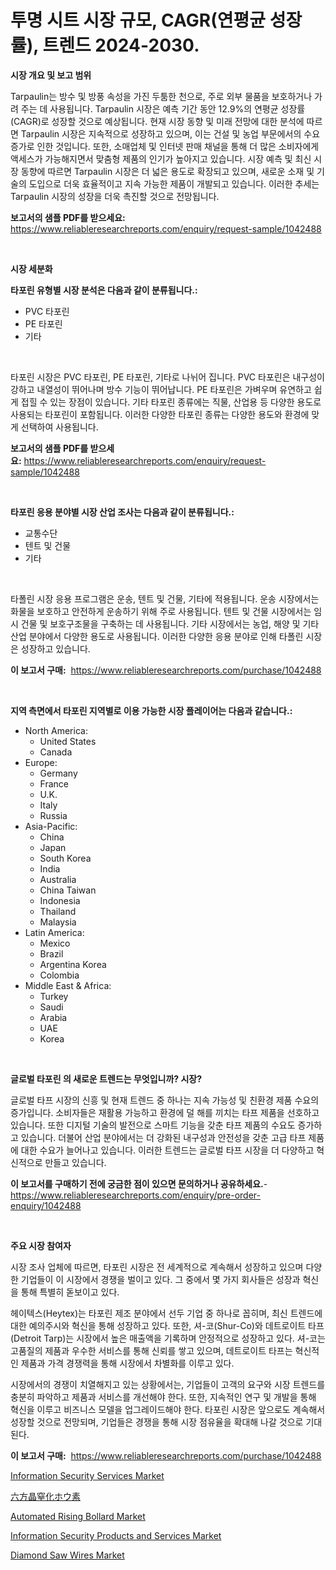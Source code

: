 <p><h1>투명 시트 시장 규모, CAGR(연평균 성장률), 트렌드 2024-2030.</h1></p><p><strong>시장 개요 및 보고 범위</strong></p>
<p><p>Tarpaulin는 방수 및 방풍 속성을 가진 두툼한 천으로, 주로 외부 물품을 보호하거나 가려 주는 데 사용됩니다. Tarpaulin 시장은 예측 기간 동안 12.9%의 연평균 성장률(CAGR)로 성장할 것으로 예상됩니다. 현재 시장 동향 및 미래 전망에 대한 분석에 따르면 Tarpaulin 시장은 지속적으로 성장하고 있으며, 이는 건설 및 농업 부문에서의 수요 증가로 인한 것입니다. 또한, 소매업체 및 인터넷 판매 채널을 통해 더 많은 소비자에게 액세스가 가능해지면서 맞춤형 제품의 인기가 높아지고 있습니다. 시장 예측 및 최신 시장 동향에 따르면 Tarpaulin 시장은 더 넓은 용도로 확장되고 있으며, 새로운 소재 및 기술의 도입으로 더욱 효율적이고 지속 가능한 제품이 개발되고 있습니다. 이러한 추세는 Tarpaulin 시장의 성장을 더욱 촉진할 것으로 전망됩니다.</p></p>
<p><strong>보고서의 샘플 PDF를 받으세요:</strong> <a href="https://www.reliableresearchreports.com/enquiry/request-sample/1042488">https://www.reliableresearchreports.com/enquiry/request-sample/1042488</a></p>
<p>&nbsp;</p>
<p><strong>시장 세분화</strong></p>
<p><strong>타포린 유형별 시장 분석은 다음과 같이 분류됩니다.:</strong></p>
<p><ul><li>PVC 타포린</li><li>PE 타포린</li><li>기타</li></ul></p>
<p>&nbsp;</p>
<p><p>타포린 시장은 PVC 타포린, PE 타포린, 기타로 나뉘어 집니다. PVC 타포린은 내구성이 강하고 내열성이 뛰어나며 방수 기능이 뛰어납니다. PE 타포린은 가벼우며 유연하고 쉽게 접힐 수 있는 장점이 있습니다. 기타 타포린 종류에는 직물, 산업용 등 다양한 용도로 사용되는 타포린이 포함됩니다. 이러한 다양한 타포린 종류는 다양한 용도와 환경에 맞게 선택하여 사용됩니다.</p></p>
<p><strong>보고서의 샘플 PDF를 받으세요:</strong>&nbsp;<a href="https://www.reliableresearchreports.com/enquiry/request-sample/1042488">https://www.reliableresearchreports.com/enquiry/request-sample/1042488</a></p>
<p>&nbsp;</p>
<p><strong> 타포린 응용 분야별 시장 산업 조사는 다음과 같이 분류됩니다.:</strong></p>
<p><ul><li>교통수단</li><li>텐트 및 건물</li><li>기타</li></ul></p>
<p>&nbsp;</p>
<p><p>타폴린 시장 응용 프로그램은 운송, 텐트 및 건물, 기타에 적용됩니다. 운송 시장에서는 화물을 보호하고 안전하게 운송하기 위해 주로 사용됩니다. 텐트 및 건물 시장에서는 임시 건물 및 보호구조물을 구축하는 데 사용됩니다. 기타 시장에서는 농업, 해양 및 기타 산업 분야에서 다양한 용도로 사용됩니다. 이러한 다양한 응용 분야로 인해 타폴린 시장은 성장하고 있습니다.</p></p>
<p><strong>이 보고서 구매:</strong>&nbsp; <a href="https://www.reliableresearchreports.com/purchase/1042488">https://www.reliableresearchreports.com/purchase/1042488</a></p>
<p>&nbsp;</p>
<p><strong>지역 측면에서 타포린 지역별로 이용 가능한 시장 플레이어는 다음과 같습니다.:</strong></p>
<p><ul>
    <li>
        North America:
        <ul>
            <li>United States</li>
            <li>Canada</li>
        </ul>
    </li>
    <li>
        Europe:
        <ul>
            <li>Germany</li>
            <li>France</li>
            <li>U.K.</li>
            <li>Italy</li>
            <li>Russia</li>
        </ul>
    </li>
    <li>
        Asia-Pacific:
        <ul>
            <li>China</li>
            <li>Japan</li>
            <li>South Korea</li>
            <li>India</li>
            <li>Australia</li>
            <li>China Taiwan</li>
            <li>Indonesia</li>
            <li>Thailand</li>
            <li>Malaysia</li>
        </ul>
    </li>
    <li>
        Latin America:
        <ul>
            <li>Mexico</li>
            <li>Brazil</li>
            <li>Argentina Korea</li>
            <li>Colombia</li>
        </ul>
    </li>
    <li>
        Middle East & Africa:
        <ul>
            <li>Turkey</li>
            <li>Saudi</li>
            <li>Arabia</li>
            <li>UAE</li>
            <li>Korea</li>
        </ul>
    </li>
    </ul></p>
<p>&nbsp;</p>
<p><strong>글로벌 타포린 의 새로운 트렌드는 무엇입니까? 시장?</strong></p>
<p><p>글로벌 타프 시장의 신흥 및 현재 트렌드 중 하나는 지속 가능성 및 친환경 제품 수요의 증가입니다. 소비자들은 재활용 가능하고 환경에 덜 해를 끼치는 타프 제품을 선호하고 있습니다. 또한 디지털 기술의 발전으로 스마트 기능을 갖춘 타프 제품의 수요도 증가하고 있습니다. 더불어 산업 분야에서는 더 강화된 내구성과 안전성을 갖춘 고급 타프 제품에 대한 수요가 늘어나고 있습니다. 이러한 트렌드는 글로벌 타프 시장을 더 다양하고 혁신적으로 만들고 있습니다.</p></p>
<p><strong>이 보고서를 구매하기 전에 궁금한 점이 있으면 문의하거나 공유하세요.</strong>- <a href="https://www.reliableresearchreports.com/enquiry/pre-order-enquiry/1042488">https://www.reliableresearchreports.com/enquiry/pre-order-enquiry/1042488</a></p>
<p>&nbsp;</p>
<p><strong>주요 시장 참여자</strong></p>
<p><p>시장 조사 업체에 따르면, 타포린 시장은 전 세계적으로 계속해서 성장하고 있으며 다양한 기업들이 이 시장에서 경쟁을 벌이고 있다. 그 중에서 몇 가지 회사들은 성장과 혁신을 통해 특별히 돋보이고 있다.</p><p>헤이텍스(Heytex)는 타포린 제조 분야에서 선두 기업 중 하나로 꼽히며, 최신 트렌드에 대한 예의주시와 혁신을 통해 성장하고 있다. 또한, 셔-코(Shur-Co)와 데트로이트 타프(Detroit Tarp)는 시장에서 높은 매출액을 기록하며 안정적으로 성장하고 있다. 셔-코는 고품질의 제품과 우수한 서비스를 통해 신뢰를 쌓고 있으며, 데트로이트 타프는 혁신적인 제품과 가격 경쟁력을 통해 시장에서 차별화를 이루고 있다.</p><p>시장에서의 경쟁이 치열해지고 있는 상황에서는, 기업들이 고객의 요구와 시장 트렌드를 충분히 파악하고 제품과 서비스를 개선해야 한다. 또한, 지속적인 연구 및 개발을 통해 혁신을 이루고 비즈니스 모델을 업그레이드해야 한다. 타포린 시장은 앞으로도 계속해서 성장할 것으로 전망되며, 기업들은 경쟁을 통해 시장 점유율을 확대해 나갈 것으로 기대된다.</p></p>
<p><strong>이 보고서 구매:</strong>&nbsp;&nbsp;<a href="https://www.reliableresearchreports.com/purchase/1042488">https://www.reliableresearchreports.com/purchase/1042488</a></p>
<p><p><a href="https://rainy-horn-d69.notion.site/Global-Information-Security-Services-Market-by-Types-Applications-and-Major-Players-with-Regional-72fe2c1cfe874141bfdd9fedf98b6304">Information Security Services Market</a></p><p><a href="https://github.com/ihabdkwlxs948/Market-Research-Report-List-1/blob/main/6909067188432.md">六方晶窒化ホウ素</a></p><p><a href="https://issuu.com/reportprime-2/docs/automated-rising-bollard-market-size-2030.pptx">Automated Rising Bollard Market</a></p><p><a href="https://woozy-pyroraptor-a1f.notion.site/Insights-into-Information-Security-Products-and-Services-Market-Size-Analysing-Market-Share-Trends-e88b67d04570485782fead4b1866ee36">Information Security Products and Services Market</a></p><p><a href="https://view.publitas.com/reportprime-1/diamond-saw-wires-market-insights-market-players-and-forecast-till-2030/">Diamond Saw Wires Market</a></p></p>
